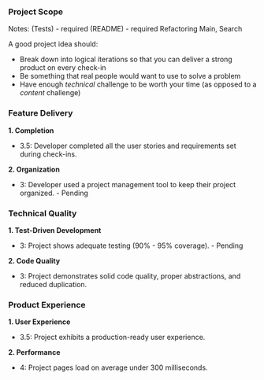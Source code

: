### Project Scope

Notes:
  (Tests) - required
  (README) - required
  Refactoring Main, Search

A good project idea should:

* Break down into logical iterations so that you can deliver a strong product on every check-in
* Be something that real people would want to use to solve a problem
* Have enough *technical* challenge to be worth your time (as opposed to a *content* challenge)

### Feature Delivery

**1. Completion**

* 3.5: Developer completed all the user stories and requirements set during check-ins.

**2. Organization**

* 3: Developer used a project management tool to keep their project organized. - Pending

### Technical Quality

**1. Test-Driven Development**

* 3: Project shows adequate testing (90% - 95% coverage). - Pending

**2. Code Quality**

* 3: Project demonstrates solid code quality, proper abstractions, and reduced duplication.

### Product Experience

**1. User Experience**

* 3.5: Project exhibits a production-ready user experience.

**2. Performance**

* 4: Project pages load on average under 300 milliseconds.
